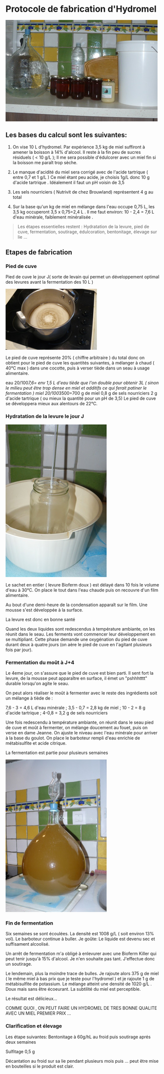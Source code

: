 # Protocole de fabrication d'Hydromel

 ![Fermentation](images/bocaux.jpg)

## Les bases du calcul sont les suivantes:

1) On vise 10 L d'hydromel. Par expérience 3,5 kg de miel suffiront à amener la boisson à 14% d'alcool. Il reste à la fin peu de sucres résiduels ( < 10 g/L ); Il me sera possible d'édulcorer avec un miel fin si la boisson me paraît trop sèche.

2) Le manque d'acidité du miel sera corrigé avec de l'acide tartrique ( entre 0,7 et 1 g/L )  Ce miel étant peu acide, je choisis 1g/L donc 10 g d'acide tartrique . Idéalement il faut un pH voisin de 3,5

3) Les sels nourriciers ( Nutrivit de chez Brouwland) représentent 4 g au total

4) Sur la base qu'un kg de miel en mélange dans l'eau occupe 0,75 L, les 3,5 kg occuperont 3,5 x 0,75=2,4 L . Il me faut environ: 10 - 2,4 = 7,6 L d'eau minérale, faiblement minéralisée .

>Les étapes essentielles restent : Hydratation de la levure, pied de cuve, fermentation, soutirage, édulcoration, bentonitage, élevage sur lie ...

## Etapes de fabrication

### Pied de cuve

Pied de cuve le jour J( sorte de levain qui permet un développement optimal des levures avant la fermentation des 10 L )

![Fermentation](images/pied_de_cuve.jpg)

Le pied de cuve représente 20% ( chiffre arbitraire ) du total donc on obtient pour le pied de cuve les quantités suivantes, à mélanger à chaud ( 40°C max ) dans une cocotte, puis à verser tiède dans un seau à usage alimentaire.

eau  20/100*7,6= env 1,5 L d'eau tiède que l'on double pour obtenir 3L ( sinon le milieu peut être trop dense en miel et additifs ce qui ferait patiner le fermentation )
miel   20/100*3500=700 g de miel
0,8 g de sels nourriciers
2 g d'acide tartrique ( ou mieux  la quantité pour un pH de 3,5)
Le pied de cuve se développera mieux aux alentours de 22°C.

### Hydratation de la levure le jour J

![Fermentation](images/hydratation.jpg)

Le sachet en entier ( levure Bioferm doux ) est délayé dans 10 fois le volume d'eau à 30°C. On place le tout dans l'eau chaude puis on recouvre d'un film alimentaire.

Au bout d'une demi-heure de la condensation apparaît sur le film. Une mousse s'est développée à la surface.

 La levure est donc en bonne santé

Quand les deux liquides sont redescendus à température ambiante, on les réunit dans le seau. Les ferments vont commencer leur développement en se multipliant. Cette phase demande une oxygénation du pied de cuve durant deux à quatre jours (on aère le pied de cuve en l'agitant plusieurs fois par jour).

### Fermentation du moût à J+4

Le 4eme jour, on s'assure que le pied de cuve est bien parti. Il sent fort la levure, de la mousse peut apparaître en surface, il émet un "pshhhtttt" durable lorsqu'on agite le seau.

On peut alors réaliser le moût à fermenter avec le reste des ingrédients soit un mélange à tiède de :

7,6 - 3 = 4,6 L d'eau minérale ; 3,5 - 0,7 = 2,8 kg de miel ; 10 - 2 = 8 g d'acide tartrique ; 4-0,8 = 3,2 g de sels nourriciers

Une fois redescendu à température ambiante, on réunit dans le seau pied de cuve et moût à fermenter, on mélange doucement au fouet, puis on verse en dame Jeanne. On ajuste le niveau avec l'eau minérale pour arriver à la base du goulot. On place le barboteur rempli d'eau enrichie de métabisulfite et acide citrique.

La fermentation est partie pour plusieurs semaines

![Fermentation](images/fermentation.jpg)

### Fin de fermentation

Six semaines se sont écoulées. La densité  est 1008 g/L ( soit environ 13% vol). Le barboteur continue à buller. Je goûte: Le liquide est devenu sec et suffisament alcoolisé.

Un arrêt de fermentation m'a obligé à enlevurer avec une Bioferm Killer qui peut tenir jusqu'à 15% d'alcool. Je n'en souhaite pas tant.   J'effectue donc un soutirage.

Le lendemain, plus la moindre trace de bulles. Je rajoute alors 375 g de miel ( le même miel à bas prix que je teste pour l'hydromel ) et je rajoute 1 g de métabisulfite de potassium. Le mélange atteint une densité de 1020 g/L . Doux mais sans être écoeurant. La subtilité du miel est perceptible.

Le résultat est délicieux...

COMME QUOI , ON PEUT FAIRE UN HYDROMEL DE TRES BONNE QUALITE AVEC UN MIEL PREMIER PRIX ...

### Clarification et élevage

Les étape suivantes: Bentonitage à 60g/hL au froid puis soutirage aprés deux semaines

Sulfitage 0,5 g

Décantation au froid sur sa lie pendant plusieurs mois puis ... peut être mise en bouteilles si le produit est clair.
